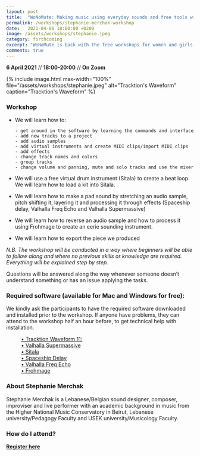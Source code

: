 ```yaml
---
layout: post
title:  "WoNoMute: Making music using everyday sounds and free tools with Stephanie Merchak"
permalink: /workshops/stephanie-merchak-workshop
date:   2021-04-06 18:00:00 +0200
image: /assets/workshops/stephanie.jpeg
category: forthcoming
excerpt: "WoNoMute is back with the free workshops for women and girls! In this workshop, we will use the free version of Tracktion’s Waveform and produce a track using sounds from everyday life (sounds from flipping the pages of a book, mouse click, clinking glass etc). The final project and the samples will be provided. The workshop will be held on Zoom."
comments: true
---
```


**6 April 2021** // **18:00-20:00** // **On Zoom** 

{% include image.html
max-width="100%" file="/assets/workshops/stephanie.jpeg" alt="Tracktion's Waveform"
caption="Tracktion's Waveform" %}

### Workshop

- We will learn how to:

      - get around in the software by learning the commands and interface
      - add new tracks to a project
      - add audio samples
      - add virtual instruments and create MIDI clips/import MIDI clips
      - add effects
      - change track names and colors
      - group tracks
      - change volume and panning, mute and solo tracks and use the mixer
- We will use a free virtual drum instrument (Sitala) to create a beat loop. We will learn how to load a kit into Sitala.
- We will learn how to make a pad sound by stretching an audio sample, pitch shifting it, layering it and processing it through effects (Spaceship delay, Valhalla Freq Echo and Valhalla Supermassive)
- We will learn how to reverse an audio sample and how to process it using Frohmage to create an eerie sounding instrument.
- We will learn how to export the piece we produced

*N.B. The workshop will be conducted in a way where beginners will be able to follow along and where no previous skills or knowledge are required. Everything will be explained step by step.*

Questions will be answered along the way whenever someone doesn’t understand something or has an issue applying the tasks.

### Required software (available for Mac and Windows for free):
We kindly ask the participants to have the required software downloaded and installed prior to the workshop. If anyone have problems, they can attend to the workshop half an hour before, to get technical help with installation.


<p style="margin-left: 40px;"><a href="https://marketplace.tracktion.com/free-daw">• Tracktion Waveform 11:</a><br />
<a href="https://valhalladsp.com/shop/reverb/valhalla-supermassive/">• Valhalla Supermassive</a><br />
<a href="https://decomposer.de/sitala/">• Sitala</a><br />
<a href="https://www.musicalentropy.com/SpaceshipDelay.html">• Spaceship Delay</a><br />
<a href="https://valhalladsp.com/shop/delay/valhalla-freq-echo/">• Valhalla Freq Echo</a><br />
<a href="https://www.ohmforce.com/frohmage">• Frohmage</a></p>


### About Stephanie Merchak

Stephanie Merchak is a Lebanese/Belgian sound designer, composer, improviser and live performer with an academic background in music from the Higher National Music Conservatory in Beirut, Lebanese university/Pedagogy Faculty and USEK university/Musicology Faculty.

### How do I attend?
<strong><a href="https://nettskjema.no/a/192743#/page/1">Register here</a></strong>

